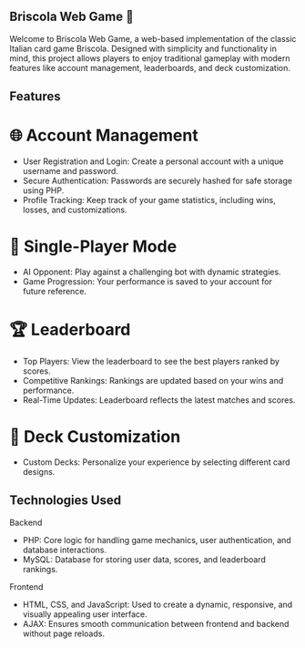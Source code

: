 ## Briscola Web Game 🎴
Welcome to Briscola Web Game, a web-based implementation of the classic Italian card game Briscola. Designed with simplicity and functionality in mind, this project allows players to enjoy traditional gameplay with modern features like account management, leaderboards, and deck customization.

## Features
# 🌐 Account Management
- User Registration and Login: Create a personal account with a unique username and password.
- Secure Authentication: Passwords are securely hashed for safe storage using PHP.
- Profile Tracking: Keep track of your game statistics, including wins, losses, and customizations.
# 🤖 Single-Player Mode
- AI Opponent: Play against a challenging bot with dynamic strategies.
- Game Progression: Your performance is saved to your account for future reference.
# 🏆 Leaderboard
- Top Players: View the leaderboard to see the best players ranked by scores.
- Competitive Rankings: Rankings are updated based on your wins and performance.
- Real-Time Updates: Leaderboard reflects the latest matches and scores.
# 🎨 Deck Customization
- Custom Decks: Personalize your experience by selecting different card designs.
## Technologies Used
Backend
- PHP: Core logic for handling game mechanics, user authentication, and database interactions.
- MySQL: Database for storing user data, scores, and leaderboard rankings.
  
Frontend
- HTML, CSS, and JavaScript: Used to create a dynamic, responsive, and visually appealing user interface.
- AJAX: Ensures smooth communication between frontend and backend without page reloads.

